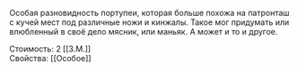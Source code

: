 Особая разновидность портупеи, которая больше похожа на патронташ с кучей мест под различные ножи и кинжалы. Такое мог придумать или влюбленный в своё дело мясник, или маньяк. А может и то и другое.

Стоимость: 2 [[З.М.]]<br>
Свойства: [[Особое]]<br>